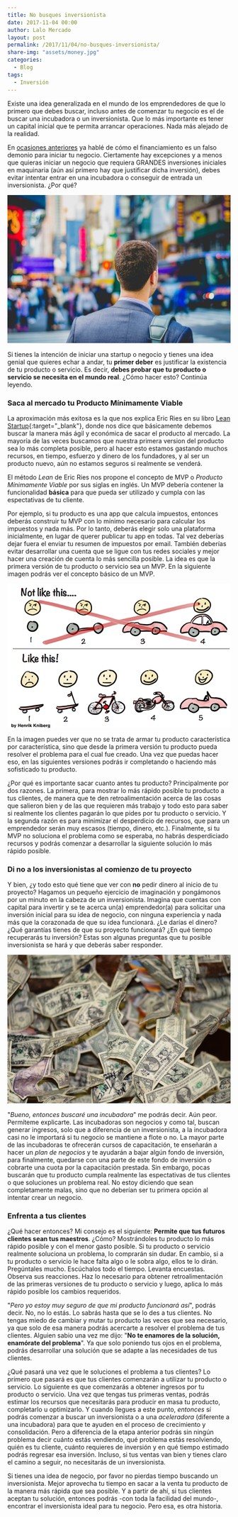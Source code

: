 ```yaml
---
title: No busques inversionista 
date: 2017-11-04 00:00
author: Lalo Mercado
layout: post
permalink: /2017/11/04/no-busques-inversionista/
share-img: "assets/money.jpg"
categories:
  - Blog
tags:
  - Inversión
---
```

Existe una idea generalizada en el mundo de los emprendedores de que lo primero que debes buscar, incluso antes de comenzar tu negocio es el de buscar una incubadora o un inversionista. Que lo más importante es tener un capital inicial que te permita arrancar operaciones. Nada más alejado de la realidad.

En [ocasiones anteriores](/2015-06-04-5-falsos-demonios-que-impiden-emprender.md) ya hablé de cómo el financiamiento es un falso demonio para iniciar tu negocio. Ciertamente hay excepciones y a menos que quieras iniciar un negocio que requiera GRANDES inversiones iniciales en maquinaria (aún así primero hay que justificar dicha inversión), debes evitar intentar entrar en una incubadora o conseguir de entrada un inversionista. ¿Por qué?

![Emprendedor](/assets/emprendedor1.jpg)

Si tienes la intención de iniciar una startup o negocio y tienes una idea genial que quieres echar a andar, tu __primer deber__ es justificar la existencia de tu producto o servicio. Es decir, __debes probar que tu producto o servicio se necesita en el mundo real__. ¿Cómo hacer esto? Continúa leyendo.

### Saca al mercado tu Producto Mínimamente Viable
La aproximación más exitosa es la que nos explica Eric Ries en su libro [Lean Startup](http://amzn.to/2zkkcG4){:target="_blank"}, donde nos dice que básicamente debemos buscar la manera más ágil y económica de sacar el producto al mercado. La mayoría de las veces buscamos que nuestra primera version del producto sea lo más completa posible, pero al hacer esto estamos gastando muchos recursos, en tiempo, esfuerzo y dinero de los fundadores, y al ser un producto nuevo, aún no estamos seguros si realmente se venderá.

El método _Lean_ de Eric Ries nos propone el concepto de MVP o _Producto Mínimamente Viable_ por sus siglas en inglés. Un MVP debería contener la funcionalidad __básica__ para que pueda ser utilizado y cumpla con las espectativas de tu cliente.

Por ejemplo, si tu producto es una app que calcula impuestos, entonces deberás construir tu MVP con lo mínimo necesario para calcular los impuestos y nada más. Por lo tanto, deberás elegir solo una plataforma inicialmente, en lugar de querer publicar tu app en todas. Tal vez deberías dejar fuera el enviar tu resumen de impuestos por email. También deberías evitar desarrollar una cuenta que se ligue con tus redes sociales y mejor hacer una creación de cuenta lo más sencilla posible. La idea es que la primera versión de tu producto o servicio sea un MVP. En la siguiente imagen podrás ver el concepto básico de un MVP.


![MVP](/assets/lean_startup/minimal-viable-product-henrik-kniberg.png)

En la imagen puedes ver que no se trata de armar tu producto característica por característica, sino que desde la primera versión tu producto pueda resolver el problema para el cual fue creado. Una vez que puedas hacer eso, en las siguientes versiones podrás ir completando o haciendo más sofisticado tu producto.

¿Por qué es importante sacar cuanto antes tu producto? Principalmente por dos razones. La primera, para mostrar lo más rápido posible tu producto a tus clientes, de manera que te den retroalimentación acerca de las cosas que salieron bien y de las que requieren más trabajo y todo esto para saber si realmente los clientes pagarán lo que pides por tu producto o servicio. Y la segunda razón es para minimizar el desperdicio de recursos, que para un emprendedor serán muy escasos (tiempo, dinero, etc.). Finalmente, si tu MVP no soluciona el problema como se esperaba, no habrás desperdiciado recursos y podrás comenzar a desarrollar la siguiente solución lo más rápido posible.

### Di no a los inversionistas al comienzo de tu proyecto
Y bien, ¿y todo esto qué tiene que ver con __no__ pedir dinero al inicio de tu proyecto? Hagamos un pequeño ejercicio de imaginación y pongámonos por un minuto en la cabeza de un inversionista. Imagina que cuentas con capital para invertir y se te acerca un(a) emprendedor(a) para solicitar una inversión inicial para su idea de negocio, con ninguna experiencia y nada más que la corazonada de que su idea funcionará. ¿Le darías el dinero? ¿Qué garantías tienes de que su proyecto funcionará? ¿En qué tiempo recuperarás tu inversión? Estas son algunas preguntas que tu posible inversionista se hará y que deberás saber responder.

![Dinero](/assets/money.jpg)

"_Bueno, entonces buscaré una incubadora_" me podrás decir. Aún peor. Permíteme explicarte. Las incubadoras son negocios y como tal, buscan generar ingresos, solo que a diferencia de un inversionista, a la incubadora casi no le importará si tu negocio se mantiene a flote o no. La mayor parte de las incubadoras te ofrecerán cursos de capacitación, te enseñarán a hacer un _plan de negocios_ y te ayudarán a bajar algún fondo de inversión, para finalmente, quedarse con una parte de este fondo de inversión o cobrarte una cuota por la capacitación prestada. Sin embargo, pocas buscarán que tu producto cumpla realmente las espectativas de tus clientes o que soluciones un problema real. No estoy diciendo que sean completamente malas, sino que no deberían ser tu primera opción al intentar crear un negocio.

### Enfrenta a tus clientes
¿Qué hacer entonces? Mi consejo es el siguiente: __Permite que tus futuros clientes sean tus maestros__. ¿Cómo? Mostrándoles tu producto lo más rápido posible y con el menor gasto posible. Si tu producto o servicio realmente soluciona un problema, lo comprarán sin dudar. En cambio, si a tu producto o servicio le hace falta algo o le sobra algo, ellos te lo dirán. Pregúntales mucho. Escúchalos todo el tiempo. Levanta encuestas. Observa sus reacciones. Haz lo necesario para obtener retroalimentación de las primeras versiones de tu producto o servicio y luego, aplica lo más rápido posible los cambios requeridos.

"_Pero yo estoy muy seguro de que mi producto funcionará así_", podrás decir. No, no lo estás. Lo sabrás hasta que se lo des a tus clientes. No tengas miedo de cambiar y mutar tu producto las veces que sea necesario, ya que solo de esa manera podrás acercarte a resolver el problema de tus clientes. Alguien sabio una vez me dijo: "__No te enamores de la solución, enamórate del problema__". Ya que solo poniendo tus ojos en el problema, podrás desarrollar una solución que se adapte a las necesidades de tus clientes.

¿Qué pasará una vez que le soluciones el problema a tus clientes? Lo primero que pasará es que tus clientes comenzarán a utilizar tu producto o servicio. Lo siguiente es que comenzarás a obtener ingresos por tu producto o servicio. Una vez que tengas tus primeras ventas, podrás estimar los recursos que necesitarás para producir en masa tu producto, completarlo u optimizarlo. Y cuando llegues a este punto, _entonces_ sí podrás comenzar a buscar un inversionista o a una _aceleradora_ (diferente a una incubadora) para que te ayuden en el proceso de crecimiento y consolidación. Pero a diferencia de la etapa anterior podrás sin ningún problema decir cuánto estás vendiendo, qué problema estás resolviendo, quién es tu cliente, cuánto requieres de inversión y en qué tiempo estimado podrás regresar esa inversión. Incluso, si tus ventas van bien y tienes claro el camino a seguir, no necesitarás de un inversionista.

Si tienes una idea de negocio, por favor no pierdas tiempo buscando un inversionista. Mejor aprovecha tu tiempo en sacar a la venta tu producto de la manera más rápida que sea posible. Y a partir de ahí, si tus clientes aceptan tu solución, entonces podrás -con toda la facilidad del mundo-, encontrar el inversionista ideal para tu negocio. Pero esa, es otra historia.

